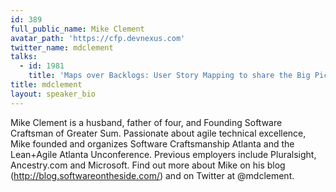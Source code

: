 ```yaml
---
id: 389
full_public_name: Mike Clement
avatar_path: 'https://cfp.devnexus.com'
twitter_name: mdclement
talks:
  - id: 1981
    title: 'Maps over Backlogs: User Story Mapping to share the Big Picture'
title: mdclement
layout: speaker_bio
---
```



Mike Clement is a husband, father of four, and Founding Software Craftsman of Greater Sum. Passionate about agile technical excellence, Mike founded and organizes Software Craftsmanship Atlanta and the Lean+Agile Atlanta Unconference.  Previous employers include Pluralsight, Ancestry.com and Microsoft. Find out more about Mike on his blog (http://blog.softwareontheside.com/) and on Twitter at @mdclement.